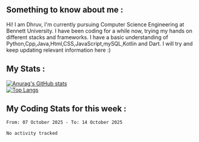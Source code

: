 ## Something to know about me : <br>
Hi! I am Dhruv, I'm currently pursuing Computer Science Engineering at Bennett University. I have been coding for a while now, trying my hands on different stacks and frameworks.
I have a basic understanding of Python,Cpp,Java,Html,CSS,JavaScript,mySQL,Kotlin and Dart. I will try and keep updating relevant information here :)
<br>

## My Stats : <br>
[![Anurag's GitHub stats](https://github-readme-stats.vercel.app/api?username=DhruvLawaniya&show_icons=true&theme=tokyonight&hide=prs,issues)](https://github.com/anuraghazra/github-readme-stats)<br>
[![Top Langs](https://github-readme-stats.vercel.app/api/top-langs/?username=DhruvLawaniya&theme=tokyonight)](https://github.com/anuraghazra/github-readme-stats)
## My Coding Stats for this week : <br>
<!--START_SECTION:waka-->

```txt
From: 07 October 2025 - To: 14 October 2025

No activity tracked
```

<!--END_SECTION:waka-->


<br>

